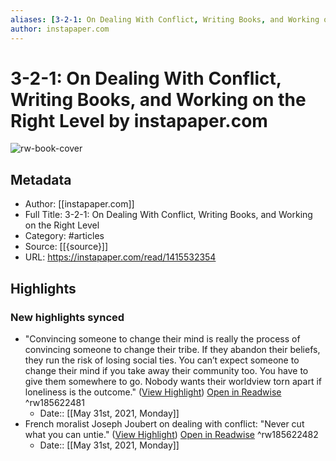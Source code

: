 ```yaml
---
aliases: [3-2-1: On Dealing With Conflict, Writing Books, and Working on the Right Level, 3-2-1: On Dealing With Conflict, Writing Books, and Working on the Right Level]
author: instapaper.com
---
```

# 3-2-1: On Dealing With Conflict, Writing Books, and Working on the Right Level by instapaper.com

![rw-book-cover](https://readwise-assets.s3.amazonaws.com/static/images/article3.5c705a01b476.png)

## Metadata
- Author: [[instapaper.com]]
- Full Title: 3-2-1: On Dealing With Conflict, Writing Books, and Working on the Right Level
- Category: #articles
- Source: [[{source}]]
- URL: https://instapaper.com/read/1415532354

## Highlights
### New highlights synced
- "Convincing someone to change their mind is really the process of convincing someone to change their tribe. If they abandon their beliefs, they run the risk of losing social ties. You can’t expect someone to change their mind if you take away their community too. You have to give them somewhere to go.
  Nobody wants their worldview torn apart if loneliness is the outcome." ([View Highlight](https://instapaper.com/read/1415532354/16543412)) [Open in Readwise](https://readwise.io/open/185622481) ^rw185622481
    - Date:: [[May 31st, 2021, Monday]]
- French moralist Joseph Joubert on dealing with conflict:
  "Never cut what you can untie." ([View Highlight](https://instapaper.com/read/1415532354/16543459)) [Open in Readwise](https://readwise.io/open/185622482) ^rw185622482
    - Date:: [[May 31st, 2021, Monday]]
